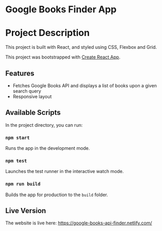 # Google Books Finder App

# Project Description

This project is built with React, and styled using CSS, Flexbox and Grid. 

This project was bootstrapped with [Create React App](https://github.com/facebook/create-react-app).

## Features
* Fetches Google Books API and displays a list of books upon a given search query
* Responsive layout

## Available Scripts

In the project directory, you can run:

### `npm start`

Runs the app in the development mode.<br>

### `npm test`

Launches the test runner in the interactive watch mode.<br>

### `npm run build`

Builds the app for production to the `build` folder.<br>

## Live Version

The website is live here: https://google-books-api-finder.netlify.com/

